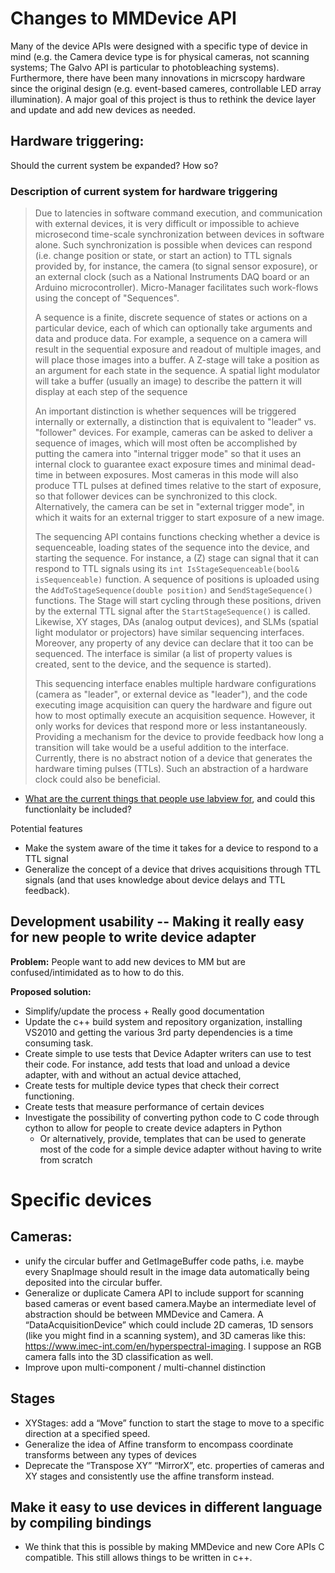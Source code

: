 # Changes to MMDevice API

Many of the device APIs were designed with a specific type of device in mind (e.g. the Camera device type is for physical cameras, not scanning systems; The Galvo API is particular to photobleaching systems). Furthermore, there have been many innovations in micrscopy hardware since the original design (e.g. event-based cameres, controllable LED array illumination). A major goal of this project is thus to rethink the device layer and update and add new devices as needed.

## Hardware triggering:
Should the current system be expanded? How so?
### Description of current system for hardware triggering

> Due to latencies in software command execution, and communication with
external devices, it is very difficult or impossible to achieve
microsecond time-scale synchronization between devices in software
alone. Such synchronization is possible when devices can respond (i.e.
change position or state, or start an action) to TTL signals provided
by, for instance, the camera (to signal sensor exposure), or an external
clock (such as a National Instruments DAQ board or an Arduino
microcontroller). Micro-Manager facilitates such work-flows using the
concept of "Sequences".
> 
> A sequence is a finite, discrete sequence of states or actions on a
particular device, each of which can optionally take arguments and data
and produce data. For example, a sequence on a camera will result in the
sequential exposure and readout of multiple images, and will place those
images into a buffer. A Z-stage will take a position as an argument for
each state in the sequence. A spatial light modulator will take a buffer
(usually an image) to describe the pattern it will display at each step
of the sequence
> 
> An important distinction is whether sequences will be triggered
internally or externally, a distinction that is equivalent to "leader"
vs. "follower" devices. For example, cameras can be asked to deliver a
sequence of images, which will most often be accomplished by putting the
camera into "internal trigger mode" so that it uses an internal clock
to guarantee exact exposure times and minimal dead-time in between
exposures. Most cameras in this mode will also produce TTL pulses at
defined times relative to the start of exposure, so that follower
devices can be synchronized to this clock. Alternatively, the camera can
be set in "external trigger mode", in which it waits for an external
trigger to start exposure of a new image.
> 
> The sequencing API contains functions checking whether a device is
sequenceable, loading states of the sequence into the device, and
starting the sequence. For instance, a (Z) stage can signal that it can
respond to TTL signals using its `int IsStageSequenceable(bool&
isSequenceable)` function. A sequence of positions is uploaded using
the `AddToStageSequence(double position)` and `SendStageSequence()`
functions. The Stage will start cycling through these positions, driven
by the external TTL signal after the `StartStageSequence()` is called.
Likewise, XY stages, DAs (analog output devices), and SLMs (spatial
light modulator or projectors) have similar sequencing interfaces.
Moreover, any property of any device can declare that it too can be
sequenced. The interface is similar (a list of property values is
created, sent to the device, and the sequence is started).
> 
> This sequencing interface enables multiple hardware configurations
(camera as "leader", or external device as "leader"), and the code
executing image acquisition can query the hardware and figure out how to
most optimally execute an acquisition sequence. However, it only works
for devices that respond more or less instantaneously. Providing a
mechanism for the device to provide feedback how long a transition will
take would be a useful addition to the interface. Currently, there is no
abstract notion of a device that generates the hardware timing pulses
(TTLs). Such an abstraction of a hardware clock could also be
beneficial.


* [What are the current things that people use labview for](https://github.com/micro-manager/futureMMCore/issues/22), and could this functionlaity be included?

Potential features
* Make the system aware of the time it takes for a device to respond to a TTL signal
* Generalize the concept of a device that drives acquisitions through TTL signals (and that uses knowledge about device delays and TTL feedback).


## Development usability -- Making it really easy for new people to write device adapter
**Problem:** People want to add new devices to MM but are confused/intimidated as to how to do this.

**Proposed solution:**
* Simplify/update the process + Really good documentation
* Update the c++ build system and repository organization, installing VS2010 and getting the various 3rd party dependencies is a time consuming task.
* Create simple to use tests that Device Adapter writers can use to test their code.  For instance, add tests that load and unload a device adapter, with and without an actual device attached, 
* Create tests for multiple device types that check their correct functioning.
* Create tests that measure performance of certain devices
* Investigate the possibility of converting python code to C code through cython to allow for people to create device adapters in Python
  * Or alternatively, provide, templates that can be used to generate most of the code for a simple device adapter without having to write from scratch  

# Specific devices

## Cameras: 
* unify the circular buffer and GetImageBuffer code paths, i.e. maybe every SnapImage should result in the image data automatically being deposited into the circular buffer. 
* Generalize or duplicate Camera API to include support for scanning based cameras or event based camera.Maybe an intermediate level of abstraction should be between MMDevice and Camera. A “DataAcquisitionDevice” which could include 2D cameras, 1D sensors (like you might find in a scanning system), and 3D cameras like this: https://www.imec-int.com/en/hyperspectral-imaging. I suppose an RGB camera falls into the 3D classification as well.
* Improve upon multi-component / multi-channel distinction

## Stages
* XYStages: add a “Move” function to start the stage to move to a specific direction at a specified speed.
* Generalize the idea of Affine transform to encompass coordinate transforms between any types of devices
* Deprecate the “Transpose XY” “MirrorX”, etc. properties of cameras and XY stages and consistently use the affine transform instead.


## Make it easy to use devices in different language by compiling bindings
* We think that this is possible by making MMDevice and new Core APIs C compatible. This still allows things to be written in c++.



